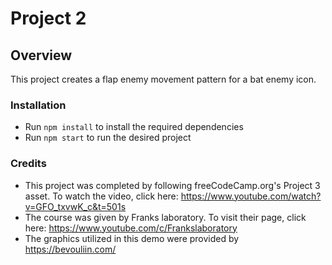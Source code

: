 # Project 2

## Overview

This project creates a flap enemy movement pattern for a bat enemy icon.

### Installation

* Run `npm install` to install the required dependencies
* Run `npm start` to run the desired project

### Credits

* This project was completed by following freeCodeCamp.org's Project 3 asset.
  To watch the video, click here: https://www.youtube.com/watch?v=GFO_txvwK_c&t=501s
* The course was given by Franks laboratory. To visit their page, click
  here: https://www.youtube.com/c/Frankslaboratory
* The graphics utilized in this demo were provided by https://bevouliin.com/

